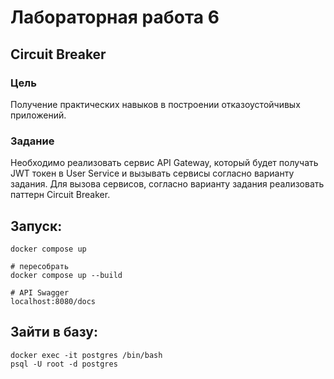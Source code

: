 # Лабораторная работа 6
## Circuit Breaker
### Цель
Получение практических навыков в построении отказоустойчивых приложений.


### Задание
Необходимо реализовать сервис API Gateway, который будет получать JWT токен в User Service и вызывать сервисы согласно варианту задания.
Для вызова сервисов, согласно варианту задания реализовать паттерн Circuit Breaker.

## Запуск:
```
docker compose up

# пересобрать
docker compose up --build
```
```
# API Swagger
localhost:8080/docs
```
## Зайти в базу:
```
docker exec -it postgres /bin/bash
psql -U root -d postgres
```